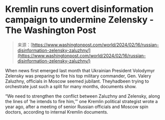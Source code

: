 <!--yml
category: 未分类
date: 2024-05-27 14:57:00
-->

# Kremlin runs covert disinformation campaign to undermine Zelensky - The Washington Post

> 来源：[https://www.washingtonpost.com/world/2024/02/16/russian-disinformation-zelensky-zaluzhny/](https://www.washingtonpost.com/world/2024/02/16/russian-disinformation-zelensky-zaluzhny/)

When news first emerged last month that Ukrainian President Volodymyr Zelensky was preparing to fire his top military commander, Gen. Valery Zaluzhny, officials in Moscow seemed jubilant. Theyhadbeen trying to orchestrate just such a split for many months, documents show.

“We need to strengthen the conflict between Zaluzhny and Zelensky, along the lines of ‘he intends to fire him,’” one Kremlin political strategist wrote a year ago, after a meeting of senior Russian officials and Moscow spin doctors, according to internal Kremlin documents.